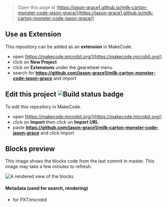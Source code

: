 
> Open this page at [https://jason-grace1.github.io/milk-carton-monster-code-jason-grace/](https://jason-grace1.github.io/milk-carton-monster-code-jason-grace/)

## Use as Extension

This repository can be added as an **extension** in MakeCode.

* open [https://makecode.microbit.org/](https://makecode.microbit.org/)
* click on **New Project**
* click on **Extensions** under the gearwheel menu
* search for **https://github.com/jason-grace1/milk-carton-monster-code-jason-grace** and import

## Edit this project ![Build status badge](https://github.com/jason-grace1/milk-carton-monster-code-jason-grace/workflows/MakeCode/badge.svg)

To edit this repository in MakeCode.

* open [https://makecode.microbit.org/](https://makecode.microbit.org/)
* click on **Import** then click on **Import URL**
* paste **https://github.com/jason-grace1/milk-carton-monster-code-jason-grace** and click import

## Blocks preview

This image shows the blocks code from the last commit in master.
This image may take a few minutes to refresh.

![A rendered view of the blocks](https://github.com/jason-grace1/milk-carton-monster-code-jason-grace/raw/master/.github/makecode/blocks.png)

#### Metadata (used for search, rendering)

* for PXT/microbit
<script src="https://makecode.com/gh-pages-embed.js"></script><script>makeCodeRender("{{ site.makecode.home_url }}", "{{ site.github.owner_name }}/{{ site.github.repository_name }}");</script>
